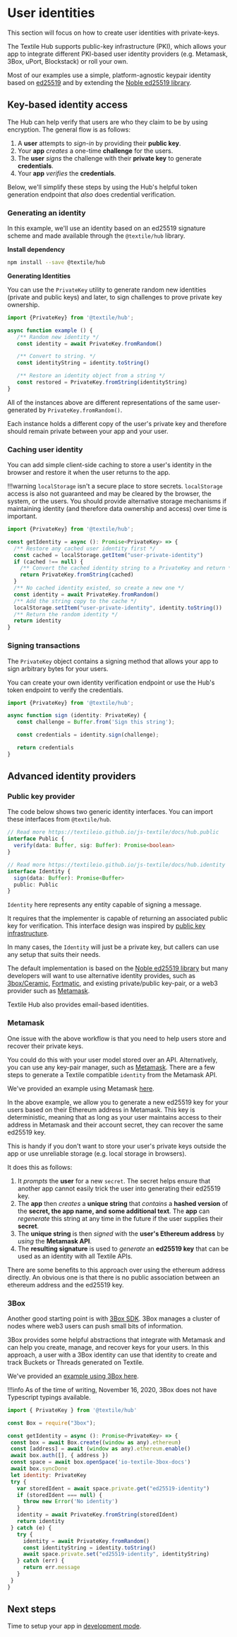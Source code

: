 # User identities

This section will focus on how to create user identities with private-keys. 

The Textile Hub supports public-key infrastructure (PKI), which allows your app to integrate different PKI-based user identity providers (e.g. Metamask, 3Box, uPort, Blockstack) or roll your own. 

Most of our examples use a simple, platform-agnostic keypair identity based on [ed25519](https://en.wikipedia.org/wiki/EdDSA#Ed25519) and by extending the [Noble ed25519 library](https://github.com/paulmillr/noble-ed25519).

## Key-based identity access

The Hub can help verify that users are who they claim to be by using encryption. The general flow is as follows:

1. A **user** attempts to *sign-in* by providing their **public key**.
2. Your **app** *creates* a one-time **challenge** for the users.
3. The **user** *signs* the challenge with their **private key** to generate **credentials**.
4. Your **app** *verifies* the **credentials**.

Below, we'll simplify these steps by using the Hub's helpful token generation endpoint that _also_ does credential verification.

### Generating an identity

In this example, we'll use an identity based on an ed25519 signature scheme and made available through the `@textile/hub` library.

**Install dependency**

```bash
npm install --save @textile/hub
```

**Generating Identities**

You can use the `PrivateKey` utility to generate random new identities (private and public keys) and later, to sign challenges to prove private key ownership.

```typescript
import {PrivateKey} from '@textile/hub';

async function example () {
   /** Random new identity */
   const identity = await PrivateKey.fromRandom()

   /** Convert to string. */
   const identityString = identity.toString()

   /** Restore an identity object from a string */
   const restored = PrivateKey.fromString(identityString)
}
```

All of the instances above are different representations of the same user-generated by `PrivateKey.fromRandom()`. 

Each instance holds a different copy of the user's private key and therefore should remain private between your app and your user.

### Caching user identity

You can add simple client-side caching to store a user's identity in the browser and restore it when the user returns to the app.

!!!warning
    `localStorage` isn't a secure place to store secrets. `localStorage` access is also not guaranteed and may be cleared by the browser, the system, or the users. You should provide alternative storage mechanisms if maintaining identity (and therefore data ownership and access) over time is important.

```typescript
import {PrivateKey} from '@textile/hub';

const getIdentity = async (): Promise<PrivateKey> => {
  /** Restore any cached user identity first */
  const cached = localStorage.getItem("user-private-identity")
  if (cached !== null) {
    /** Convert the cached identity string to a PrivateKey and return */
    return PrivateKey.fromString(cached)
  }
  /** No cached identity existed, so create a new one */
  const identity = await PrivateKey.fromRandom()
  /** Add the string copy to the cache */
  localStorage.setItem("user-private-identity", identity.toString())
  /** Return the random identity */
  return identity
}
```

### Signing transactions

The `PrivateKey` object contains a signing method that allows your app to sign arbitrary bytes for your users. 

You can create your own identity verification endpoint or use the Hub's token endpoint to verify the credentials.

```typescript
import {PrivateKey} from '@textile/hub';

async function sign (identity: PrivateKey) {
   const challenge = Buffer.from('Sign this string');

   const credentials = identity.sign(challenge);

   return credentials
}
```

## Advanced identity providers

### Public key provider

The code below shows two generic identity interfaces. You can import these interfaces from `@textile/hub`.

```typescript
// Read more https://textileio.github.io/js-textile/docs/hub.public
interface Public {
  verify(data: Buffer, sig: Buffer): Promise<boolean>
}

// Read more https://textileio.github.io/js-textile/docs/hub.identity
interface Identity {
  sign(data: Buffer): Promise<Buffer>
  public: Public
}
```

`Identity` here represents any entity capable of signing a message. 

It requires that the implementer is capable of returning an associated public key for verification. This interface design was inspired by [public key infrastructure](https://en.wikipedia.org/wiki/Public_key_infrastructure).

In many cases, the `Identity` will just be a private key, but callers can use any setup that suits their needs. 

The default implementation is based on the [Noble ed25519 library](https://github.com/paulmillr/noble-ed25519) but many developers will want to use alternative identity provides, such as [3box/Ceramic](https://www.ceramic.network), [Fortmatic](https://fortmatic.com), and existing private/public key-pair, or a web3 provider such as [Metamask](https://metamask.io). 

Textile Hub also provides email-based identities.

### Metamask

One issue with the above workflow is that you need to help users store and recover their private keys. 

You could do this with your user model stored over an API. Alternatively, you can use any key-pair manager, such as [Metamask](https://metamask.io/). There are a few steps to generate a Textile compatible `identity` from the Metamask API.

We've provided an example using Metamask [here](https://github.com/textileio/js-examples/tree/master/metamask-identities-ed25519).

In the above example, we allow you to generate a new ed25519 key for your users based on their Ethereum address in Metamask. This key is deterministic, meaning that as long as your user maintains access to their address in Metamask and their account secret, they can recover the same ed25519 key. 

This is handy if you don't want to store your user's private keys outside the app or use unreliable storage (e.g. local storage in browsers). 

It does this as follows:

1. It *prompts* the **user** for a new `secret`. The secret helps ensure that another app cannot easily trick the user into generating their ed25519 key.
2. The **app** then *creates* a **unique string** that *contains* a **hashed version** of the **secret, the app name, and some additional text**. The **app** can *regenerate* this string at any time in the future if the user supplies their **secret**.
3. The **unique string** is then *signed* with the **user's Ethereum address** by *using* the **Metamask API**.
4. The **resulting signature** is used to *generate* an **ed25519 key** that can be used as an identity with all Textile APIs.

There are some benefits to this approach over using the ethereum address directly. An obvious one is that there is no public association between an ethereum address and the ed25519 key. 

### 3Box

Another good starting point is with [3Box SDK](https://docs.3box.io/). 3Box manages a cluster of nodes where web3 users can push small bits of information. 

3Box provides some helpful abstractions that integrate with Metamask and can help you create, manage, and recover keys for your users. In this approach, a user with a 3Box identity can use that identity to create and track Buckets or Threads generated on Textile.

We've provided an [example using 3Box here](https://github.com/textileio/js-examples/tree/master/3box-identities-ed25519).

!!!info
    As of the time of writing, November 16, 2020, 3Box does not have Typescript typings available.

```javascript
import { PrivateKey } from '@textile/hub'

const Box = require("3box");

const getIdentity = async (): Promise<PrivateKey> => {
 const box = await Box.create((window as any).ethereum)
 const [address] = await (window as any).ethereum.enable()
 await box.auth([], { address })
 const space = await box.openSpace('io-textile-3box-docs')
 await box.syncDone
 let identity: PrivateKey
 try {
   var storedIdent = await space.private.get("ed25519-identity")
   if (storedIdent === null) {
     throw new Error('No identity')
   }
   identity = await PrivateKey.fromString(storedIdent)
   return identity
 } catch (e) {
   try {
     identity = await PrivateKey.fromRandom()
     const identityString = identity.toString()
     await space.private.set("ed25519-identity", identityString)
   } catch (err) {
     return err.message
   }
 }
}
```

## Next steps

Time to setup your app in [development mode](development-mode.md).

<br />
